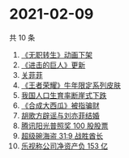 # 2021-02-09

共 10 条

<!-- BEGIN -->
<!-- 最后更新时间 Tue Feb 09 2021 06:04:19 GMT+0800 (CST) -->
1. [《无职转生》动画下架](https://www.zhihu.com/search?q=无职转生)
1. [《进击的巨人》更新](https://www.zhihu.com/search?q=进击的巨人)
1. [关菲菲](https://www.zhihu.com/search?q=关菲菲)
1. [《王者荣耀》牛年限定系列皮肤](https://www.zhihu.com/search?q=王者荣耀)
1. [我国人口生育率断崖式下跌](https://www.zhihu.com/search?q=出生人口)
1. [《合成大西瓜》被指骗财](https://www.zhihu.com/search?q=合成大西瓜)
1. [胡歌方辟谣与刘亦菲结婚](https://www.zhihu.com/search?q=胡歌刘亦菲)
1. [腾讯阳光普照奖 100 股股票](https://www.zhihu.com/search?q=腾讯阳光普照奖)
1. [超级碗海盗 31:9 战胜酋长](https://www.zhihu.com/search?q=超级碗)
1. [乐视称公司净资产负 153 亿](https://www.zhihu.com/search?q=乐视)
<!-- END -->
